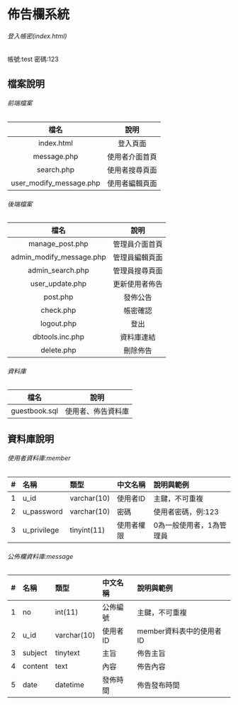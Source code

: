 # 佈告欄系統
###### 登入帳密(index.html)
帳號:test
密碼:123
## 檔案說明
###### 前端檔案
| 檔名 | 說明 |
|:------------:|:------------:|
|index.html|登入頁面|
|message.php|使用者介面首頁|
|search.php|使用者搜尋頁面|
|user_modify_message.php|使用者編輯頁面|
###### 後端檔案
| 檔名 | 說明 |
|:------------:|:------------:|
|manage_post.php|管理員介面首頁|
|admin_modify_message.php|管理員編輯頁面|
|admin_search.php|管理員搜尋頁面|
|user_update.php|更新使用者佈告|
|post.php|發佈公告|
|check.php|帳密確認|
|logout.php|登出|
|dbtools.inc.php|資料庫連結|
|delete.php|刪除佈告|
###### 資料庫
| 檔名 | 說明 |
|:------------:|:------------:|
|guestbook.sql|使用者、佈告資料庫|
## 資料庫說明
###### 使用者資料庫:member
| # | 名稱  | 類型  |中文名稱 | 說明與範例 |
|:----------:|:---------|:----------|:---------|:----------|
|1|u_id|varchar(10)|使用者ID|主鍵，不可重複|
|2|u_password|varchar(10)|密碼|使用者密碼，例:123|
|3|u_privilege|tinyint(11)|使用者權限|0為一般使用者，1為管理員|
###### 公佈欄資料庫:message
| # | 名稱  | 類型  |中文名稱 | 說明與範例 |
|:----------:|:---------|:----------|:---------|:----------|
|1|no|int(11)|公佈編號|主鍵，不可重複|
|2|u_id|varchar(10)|使用者ID|member資料表中的使用者ID|
|3|subject|tinytext|主旨|佈告主旨|
|4|content|text|內容|佈告內容|
|5|date|datetime|發佈時間|佈告發布時間|
